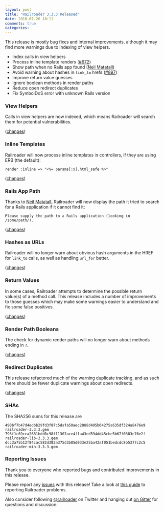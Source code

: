 ```yaml
---
layout: post
title: "Railroader 3.3.3 Released"
date: 2016-07-20 18:11
comments: true
categories: 
---
```


This release is mostly bug fixes and internal improvements, although it may find more warnings due to indexing of view helpers.

* Index calls in view helpers
* Process inline template renders ([#672](https://github.com/presidentbeef/railroader/issues/672))
* Show path when no Rails app found ([Neil Matatall](https://github.com/oreoshake))
* Avoid warning about hashes in `link_to` hrefs ([#897](https://github.com/presidentbeef/railroader/issues/897))
* Improve return value guesses
* Ignore boolean methods in render paths
* Reduce open redirect duplicates
* Fix SymbolDoS error with unknown Rails version

### View Helpers

Calls in view helpers are now indexed, which means Railroader will search them for potential vulnerabilities.

([changes](https://github.com/presidentbeef/railroader/pull/907))

### Inline Templates

Railroader will now process inline templates in controllers, if they are using ERB (the default):

    render :inline => "<%= params[:x].html_safe %>"

([changes](https://github.com/presidentbeef/railroader/pull/905))

### Rails App Path

Thanks to [Neil Matatall](https://github.com/oreoshake), Railroader will now display the path it tried to search for a Rails application if it cannot find it:

    Please supply the path to a Rails application (looking in /some/path/).

([changes](https://github.com/presidentbeef/railroader/pull/909))

### Hashes as URLs

Railroader will no longer warn about obvious hash arguments in the HREF for `link_to` calls, as well as handling `url_for` better.

([changes](https://github.com/presidentbeef/railroader/pull/904))

### Return Values

In some cases, Railroader attempts to determine the possible return value(s) of a method call.
This release includes a number of improvements to those guesses which may make some warnings easier to understand
and fix some false positives.

([changes](https://github.com/presidentbeef/railroader/pull/896))

### Render Path Booleans

The check for dynamic render paths will no longer warn about methods ending in `?`.

([changes](https://github.com/presidentbeef/railroader/pull/899))

### Redirect Duplicates

This release refactored much of the warning duplicate tracking, and as such there should be fewer duplicate warnings about open redirects.

([changes](https://github.com/presidentbeef/railroader/pull/901))

### SHAs

The SHA256 sums for this release are

    490bf7b47d4edbb29fd3f87c5dafa50aec2888d495b64275a635df324a8476e9  railroader-3.3.3.gem
    793f1c69cca2681bdd0c98f11307ace4f1a43ed594dd45cbe5b67f0383e76e2f  railroader-lib-3.3.3.gem
    dcc3a75b12f84cac582d383a375d3b85d033e25ba42af051bedcdc8b5377c2c5  railroader-min-3.3.3.gem

### Reporting Issues

Thank you to everyone who reported bugs and contributed improvements in this release.

Please report any [issues](https://github.com/presidentbeef/railroader/issues) with this release! Take a look at [this guide](https://github.com/presidentbeef/railroader/wiki/How-to-Report-a-Railroader-Issue) to reporting Railroader problems.

Also consider following [@railroader](https://twitter.com/railroader) on Twitter and hanging out [on Gitter](https://gitter.im/presidentbeef/railroader) for questions and discussion.
